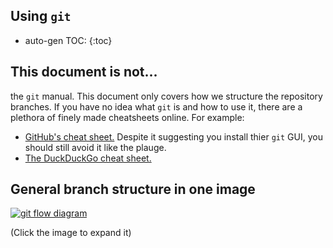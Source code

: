 Using `git`
---

* auto-gen TOC:
{:toc}

## This document is not...
the `git` manual. This document only covers how we structure the repository branches. If you have no idea what `git` is and how to use it, there are a plethora of finely made cheatsheets online. For example:

* [GitHub's cheat sheet.](https://services.github.com/on-demand/downloads/github-git-cheat-sheet.pdf) Despite it suggesting you install thier `git` GUI, you should still avoid it like the plauge.
* [The DuckDuckGo cheat sheet.](https://duckduckgo.com/?q=git+cheat+sheet&t=ffab&ia=cheatsheet)

## General branch structure in one image
[![git flow diagram](https://raw.githubusercontent.com/arslanbilal/git-cheat-sheet/master/Img/git-flow-commands-without-flow.png)](https://raw.githubusercontent.com/arslanbilal/git-cheat-sheet/master/Img/git-flow-commands-without-flow.png)

(Click the image to expand it)
